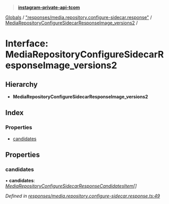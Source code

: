 > **[instagram-private-api-tcom](../README.md)**

[Globals](../README.md) / ["responses/media.repository.configure-sidecar.response"](../modules/_responses_media_repository_configure_sidecar_response_.md) / [MediaRepositoryConfigureSidecarResponseImage_versions2](_responses_media_repository_configure_sidecar_response_.mediarepositoryconfiguresidecarresponseimage_versions2.md) /

# Interface: MediaRepositoryConfigureSidecarResponseImage_versions2

## Hierarchy

* **MediaRepositoryConfigureSidecarResponseImage_versions2**

## Index

### Properties

* [candidates](_responses_media_repository_configure_sidecar_response_.mediarepositoryconfiguresidecarresponseimage_versions2.md#candidates)

## Properties

###  candidates

• **candidates**: *[MediaRepositoryConfigureSidecarResponseCandidatesItem](_responses_media_repository_configure_sidecar_response_.mediarepositoryconfiguresidecarresponsecandidatesitem.md)[]*

*Defined in [responses/media.repository.configure-sidecar.response.ts:49](https://github.com/cuonglnhust/instagram-private-api-tcom/blob/3e16058/src/responses/media.repository.configure-sidecar.response.ts#L49)*